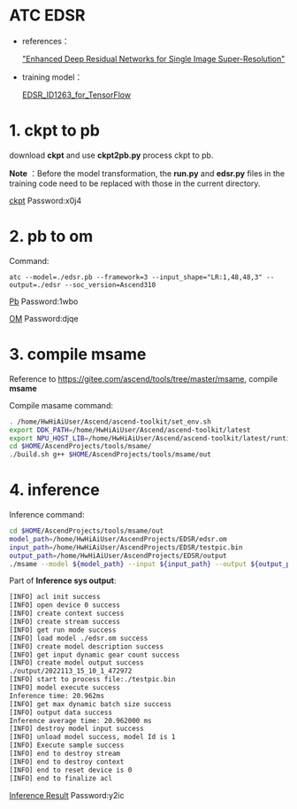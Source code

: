 # ATC EDSR


- references：

    ["Enhanced Deep Residual Networks for Single Image Super-Resolution"](https://arxiv.org/abs/1707.02921)


- training model：
    
    [EDSR_ID1263_for_TensorFlow](https://gitee.com/ascend/ModelZoo-TensorFlow/tree/master/TensorFlow/contrib/cv/EDSR_ID1263_for_TensorFlow)


# 1. ckpt to pb

download **ckpt** and use **ckpt2pb.py** process ckpt to pb.

 **Note** ：Before the model transformation, the **run.py** and **edsr.py** files in the training code need to be replaced with those in the current directory.

[ckpt](https://pan.baidu.com/s/17vlOrwXbygdce8l8OHErCA)
Password:x0j4

# 2. pb to om
Command:
```
atc --model=./edsr.pb --framework=3 --input_shape="LR:1,48,48,3" --output=./edsr --soc_version=Ascend310
```
[Pb](https://pan.baidu.com/s/1vxU_Q3qorOlPvDJYQ9tTsw)
Password:1wbo

[OM](https://pan.baidu.com/s/1QeQSRdckigMAbBRnXooRJA)
Password:djqe

# 3. compile msame
Reference to https://gitee.com/ascend/tools/tree/master/msame, compile **msame** 

Compile masame command:
```bash
. /home/HwHiAiUser/Ascend/ascend-toolkit/set_env.sh
export DDK_PATH=/home/HwHiAiUser/Ascend/ascend-toolkit/latest
export NPU_HOST_LIB=/home/HwHiAiUser/Ascend/ascend-toolkit/latest/runtime/lib64/stub
cd $HOME/AscendProjects/tools/msame/
./build.sh g++ $HOME/AscendProjects/tools/msame/out

```

# 4. inference
Inference command:
```bash
cd $HOME/AscendProjects/tools/msame/out
model_path=/home/HwHiAiUser/AscendProjects/EDSR/edsr.om
input_path=/home/HwHiAiUser/AscendProjects/EDSR/testpic.bin
output_path=/home/HwHiAiUser/AscendProjects/EDSR/output
./msame --model ${model_path} --input ${input_path} --output ${output_path} --outfmt TXT
```



Part of **Inference sys output**:
```bash
[INFO] acl init success
[INFO] open device 0 success
[INFO] create context success
[INFO] create stream success
[INFO] get run mode success
[INFO] load model ./edsr.om success
[INFO] create model description success
[INFO] get input dynamic gear count success
[INFO] create model output success
./output/2022113_15_10_1_472972
[INFO] start to process file:./testpic.bin
[INFO] model execute success
Inference time: 20.962ms
[INFO] get max dynamic batch size success
[INFO] output data success
Inference average time: 20.962000 ms
[INFO] destroy model input success
[INFO] unload model success, model Id is 1
[INFO] Execute sample success
[INFO] end to destroy stream
[INFO] end to destroy context
[INFO] end to reset device is 0
[INFO] end to finalize acl
```
[Inference Result](https://pan.baidu.com/s/1PrIrKap_V0C_qe_bLNC7bA)
Password:y2ic



